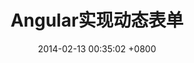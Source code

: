 ---
layout: post
title: "Angular实现动态表单"
date: 2014-02-13 00:35:02 +0800
comments: true
category: "angularjs"
tags: [angular,javascript] 
---
